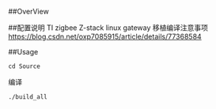 ##OverView

##配置说明
TI zigbee Z-stack linux gateway 移植编译注意事项
https://blog.csdn.net/oxp7085915/article/details/77368584

##Usage

    cd Source

   编译

    ./build_all

